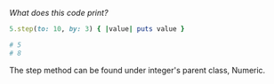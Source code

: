 *What does this code print?*

```Ruby
5.step(to: 10, by: 3) { |value| puts value }
```

```Ruby
# 5
# 8
```

The step method can be found under integer's parent class, Numeric.